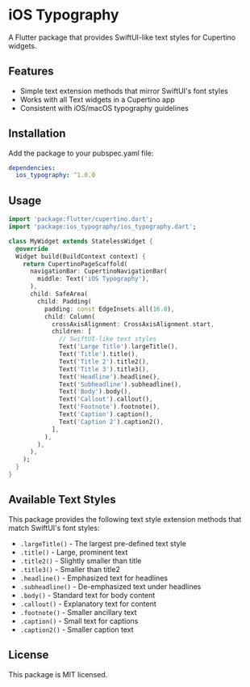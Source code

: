 # iOS Typography

A Flutter package that provides SwiftUI-like text styles for Cupertino widgets.

## Features

- Simple text extension methods that mirror SwiftUI's font styles
- Works with all Text widgets in a Cupertino app
- Consistent with iOS/macOS typography guidelines

## Installation

Add the package to your pubspec.yaml file:

```yaml
dependencies:
  ios_typography: ^1.0.0
```

## Usage

```dart
import 'package:flutter/cupertino.dart';
import 'package:ios_typography/ios_typography.dart';

class MyWidget extends StatelessWidget {
  @override
  Widget build(BuildContext context) {
    return CupertinoPageScaffold(
      navigationBar: CupertinoNavigationBar(
        middle: Text('iOS Typography'),
      ),
      child: SafeArea(
        child: Padding(
          padding: const EdgeInsets.all(16.0),
          child: Column(
            crossAxisAlignment: CrossAxisAlignment.start,
            children: [
              // SwiftUI-like text styles
              Text('Large Title').largeTitle(),
              Text('Title').title(),
              Text('Title 2').title2(),
              Text('Title 3').title3(),
              Text('Headline').headline(),
              Text('Subheadline').subheadline(),
              Text('Body').body(),
              Text('Callout').callout(),
              Text('Footnote').footnote(),
              Text('Caption').caption(),
              Text('Caption 2').caption2(),
            ],
          ),
        ),
      ),
    );
  }
}
```

## Available Text Styles

This package provides the following text style extension methods that match SwiftUI's font styles:

- `.largeTitle()` - The largest pre-defined text style
- `.title()` - Large, prominent text
- `.title2()` - Slightly smaller than title
- `.title3()` - Smaller than title2
- `.headline()` - Emphasized text for headlines
- `.subheadline()` - De-emphasized text under headlines
- `.body()` - Standard text for body content
- `.callout()` - Explanatory text for content
- `.footnote()` - Smaller ancillary text
- `.caption()` - Small text for captions
- `.caption2()` - Smaller caption text

## License

This package is MIT licensed. 